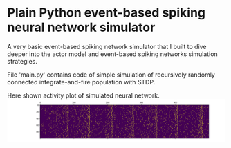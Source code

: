 # Plain Python event-based spiking neural network simulator
A very basic event-based spiking network simulator that I built to dive deeper into the actor model and event-based spiking networks simulation strategies.

File 'main.py' contains code of simple simulation of recursively randomly connected integrate-and-fire population with STDP.

Here shown activity plot of simulated neural network.
![Network activity plot](/example.png)
